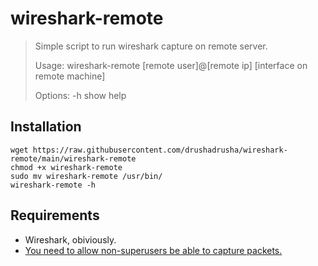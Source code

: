# wireshark-remote
>Simple script to run wireshark capture on remote server.
>
>Usage:
>  wireshark-remote [remote user]@[remote ip] [interface on remote machine]
>
>Options:
>  -h   show help

## Installation
    wget https://raw.githubusercontent.com/drushadrusha/wireshark-remote/main/wireshark-remote
    chmod +x wireshark-remote
    sudo mv wireshark-remote /usr/bin/
    wireshark-remote -h

## Requirements
- Wireshark, obiviously.
- [You need to allow non-superusers be able to capture packets.](https://askubuntu.com/questions/748941/im-not-able-to-use-wireshark-couldnt-run-usr-bin-dumpcap-in-child-process)

